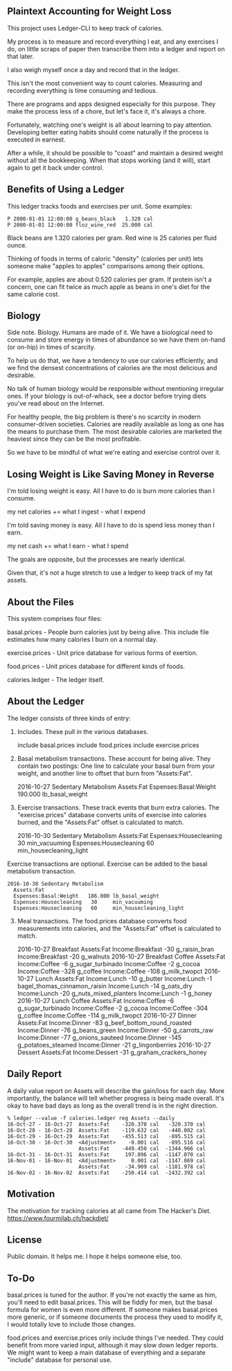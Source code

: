 Plaintext Accounting for Weight Loss
------------------------------------

This project uses Ledger-CLI to keep track of calories.

My process is to measure and record everything I eat, and any
exercises I do, on little scraps of paper then transcribe them into a
ledger and report on that later.

I also weigh myself once a day and record that in the ledger.

This isn't the most convenient way to count calories.  Measuring and
recording everything is time consuming and tedious.

There are programs and apps designed especially for this purpose.
They make the process less of a chore, but let's face it, it's always
a chore.

Fortunately, watching one's weight is all about learning to pay
attention.  Developing better eating habits should come naturally if
the process is executed in earnest.

After a while, it should be possible to "coast" and maintain a desired
weight without all the bookkeeping.  When that stops working (and it
will), start again to get it back under control.

Benefits of Using a Ledger
--------------------------

This ledger tracks foods and exercises per unit.  Some examples:

    P 2000-01-01 12:00:00 g_beans_black   1.320 cal
    P 2000-01-01 12:00:00 floz_wine_red  25.000 cal

Black beans are 1.320 calories per gram.  Red wine is 25 calories per
fluid ounce.

Thinking of foods in terms of caloric "density" (calories per unit)
lets someone make "apples to apples" comparisons among their options.

For example, apples are about 0.520 calories per gram.  If protein
isn't a concern, one can fit twice as much apple as beans in one's
diet for the same calorie cost.

Biology
-------

Side note.  Biology.  Humans are made of it.  We have a biological
need to consume and store energy in times of abundance so we have them
on-hand (or on-hip) in times of scarcity.

To help us do that, we have a tendency to use our calories
efficiently, and we find the densest concentrations of calories are
the most delicious and desirable.

No talk of human biology would be responsible without mentioning
irregular ones.  If your biology is out-of-whack, see a doctor before
trying diets you've read about on the Internet.

For healthy people, the big problem is there's no scarcity in modern
consumer-driven societies.  Calories are readily available as long as
one has the means to purchase them.  The most desirable calories are
marketed the heaviest since they can be the most profitable.

So we have to be mindful of what we're eating and exercise control
over it.

Losing Weight is Like Saving Money in Reverse
---------------------------------------------

I'm told losing weight is easy.  All I have to do is burn more
calories than I consume.

   my net calories += what I ingest - what I expend

I'm told saving money is easy.  All I have to do is spend less money
than I earn.

   my net cash += what I earn - what I spend

The goals are opposite, but the processes are nearly identical.

Given that, it's not a huge stretch to use a ledger to keep track of
my fat assets.

About the Files
---------------

This system comprises four files:

basal.prices - People burn calories just by being alive.  This include
file estimates how many calories I burn on a normal day.

exercise.prices - Unit price database for various forms of exertion.

food.prices - Unit prices database for different kinds of foods.

calories.ledger - The ledger itself.

About the Ledger
----------------

The ledger consists of three kinds of entry:

1. Includes.  These pull in the various databases.

    include basal.prices
    include food.prices
    include exercise.prices

1. Basal metabolism transactions.  These account for being alive.  They contain two postings: One line to calculate your basal burn from your weight, and another line to offset that burn from "Assets:Fat".

    2016-10-27 Sedentary Metabolism
      Assets:Fat
      Espenses:Basal:Weight  190.000 lb_basal_weight

2. Exercise transactions.  These track events that burn extra calories.  The "exercise.prices" database converts units of exercise into calories burned, and the "Assets:Fat" offset is calculated to match.

    2016-10-30 Sedentary Metabolism
      Assets:Fat
      Espenses:Housecleaning   30 min_vacuuming
      Espenses:Housecleaning   60 min_housecleaning_light

Exercise transactions are optional.  Exercise can be added to the basal metabolism transaction.

    2016-10-30 Sedentary Metabolism
      Assets:Fat
      Espenses:Basal:Weight   186.000 lb_basal_weight
      Espenses:Housecleaning   30     min_vacuuming
      Espenses:Housecleaning   60     min_housecleaning_light

3. Meal transactions.  The food.prices database converts food measurements into calories, and the "Assets:Fat" offset is calculated to match.

    2016-10-27 Breakfast
      Assets:Fat
      Income:Breakfast  -30 g_raisin_bran
      Income:Breakfast  -20 g_walnuts
    2016-10-27 Breakfast Coffee
      Assets:Fat
      Income:Coffee      -6 g_sugar_turbinado
      Income:Coffee      -2 g_cocoa
      Income:Coffee    -328 g_coffee
      Income:Coffee    -108 g_milk_twopct
    2016-10-27 Lunch
      Assets:Fat
      Income:Lunch      -10 g_butter
      Income:Lunch       -1 bagel_thomas_cinnamon_raisin
      Income:Lunch      -14 g_oats_dry
      Income:Lunch      -20 g_nuts_mixed_planters
      Income:Lunch       -1 g_honey
    2016-10-27 Lunch Coffee
      Assets:Fat
      Income:Coffee      -6 g_sugar_turbinado
      Income:Coffee      -2 g_cocoa
      Income:Coffee    -304 g_coffee
      Income:Coffee    -114 g_milk_twopct
    2016-10-27 Dinner
      Assets:Fat
      Income:Dinner     -83 g_beef_bottom_round_roasted
      Income:Dinner     -76 g_beans_green
      Income:Dinner     -50 g_carrots_raw
      Income:Dinner     -77 g_onions_sauteed
      Income:Dinner    -145 g_potatoes_steamed
      Income:Dinner     -21 g_lingonberries
    2016-10-27 Dessert
      Assets:Fat
      Income:Dessert    -31 g_graham_crackers_honey

Daily Report
------------

A daily value report on Assets will describe the gain/loss for each
day.  More importantly, the balance will tell whether progress is
being made overall.  It's okay to have bad days as long as the overall
trend is in the right direction.

    % ledger --value -f calories.ledger reg Assets --daily
    16-Oct-27 - 16-Oct-27  Assets:Fat    -320.370 cal   -320.370 cal
    16-Oct-28 - 16-Oct-28  Assets:Fat    -119.632 cal   -440.002 cal
    16-Oct-29 - 16-Oct-29  Assets:Fat    -455.513 cal   -895.515 cal
    16-Oct-30 - 16-Oct-30  <Adjustment>    -0.001 cal   -895.516 cal
                           Assets:Fat    -449.450 cal  -1344.966 cal
    16-Oct-31 - 16-Oct-31  Assets:Fat     197.896 cal  -1147.070 cal
    16-Nov-01 - 16-Nov-01  <Adjustment>     0.001 cal  -1147.069 cal
                           Assets:Fat     -34.909 cal  -1181.978 cal
    16-Nov-02 - 16-Nov-02  Assets:Fat    -250.414 cal  -1432.392 cal

Motivation
----------

The motivation for tracking calories at all came from The Hacker's
Diet.  https://www.fourmilab.ch/hackdiet/

License
-------

Public domain.  It helps me.  I hope it helps someone else, too.

To-Do
-----

basal.prices is tuned for the author.  If you're not exactly the same
as him, you'll need to edit basal.prices.  This will be fiddly for
men, but the basal formula for women is even more different.  If
someone makes basal.prices more generic, or if someone documents the
process they used to modify it, I would totally love to include those
changes.

food.prices and exercise.prices only include things I've needed.  They
could benefit from more varied input, although it may slow down ledger
reports.  We might want to keep a main database of everything and a
separate "include" database for personal use.
